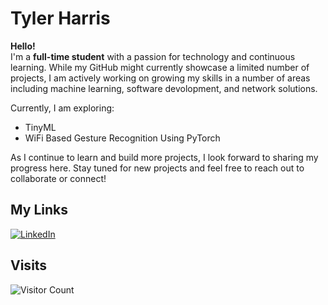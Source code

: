 # Tyler Harris

**Hello!**  
I'm a **full-time student** with a passion for technology and continuous learning. While my GitHub might currently showcase a limited number of projects, I am actively working on growing my skills in a number of areas including machine learning, software devolopment, and network solutions.

Currently, I am exploring:
- TinyML
- WiFi Based Gesture Recognition Using PyTorch

As I continue to learn and build more projects, I look forward to sharing my progress here. Stay tuned for new projects and feel free to reach out to collaborate or connect!

## My Links

[![LinkedIn](https://img.shields.io/badge/LinkedIn-0077B5?style=for-the-badge&logo=linkedin&logoColor=white)](https://www.linkedin.com/in/tyler-harris-49455827b/)

## Visits

![Visitor Count](https://komarev.com/ghpvc/?username=tharium&color=red)

